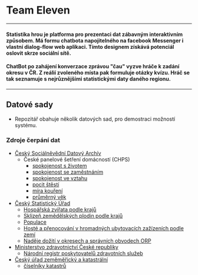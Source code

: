 # Team Eleven
---
#### Statistika hrou je platforma pro prezentaci dat zábavným interaktivním způsobem. Má formu chatbota napojitelného na facebook Messenger i vlastní dialog-flow web aplikaci. Tímto designem získává potenciál oslovit skrze sociální sítě. 

#### ChatBot po zahájení konverzace zprávou "čau" vyzve hráče k zadání okresu v ČR. Z reálií zvoleného místa pak formuluje otázky kvízu. Hráč se tak seznamuje s nejrůznějšími statistickými daty daného regionu.

---
## Datové sady
  - Repozitář obahuje několik datových sad, pro demostraci možností systému.
### Zdroje čerpání dat
- [Český Sociálněvědní Datový Archív](http://nesstar.soc.cas.cz/webview/)
	- České panelové šetření domácností (CHPS)
		- [spokojenost s životem](https://github.com/hackujstat-v3-team-11/backend/blob/master/question_modules/people/zivot_spokojenost.json) 
		- [spokojenost se zaměstnáním](https://github.com/hackujstat-v3-team-11/backend/blob/master/question_modules/people/zamestnani_spokojenost.json)
		- [spokojenost ve vztahu](https://github.com/hackujstat-v3-team-11/backend/blob/master/question_modules/people/vztah_spokojenost.json)
		- [pocit štěstí](https://github.com/hackujstat-v3-team-11/backend/blob/master/question_modules/people/pocit_stesti.json) 
		- [míra kouření](https://github.com/hackujstat-v3-team-11/backend/blob/master/question_modules/people/smoke.json) 
		- [průměrný věk](https://github.com/hackujstat-v3-team-11/backend/blob/master/question_modules/people/age.json)
- [Český Statistický Úřad](https://www.czso.cz/)
    - [Hospářská zvířata podle krajů](https://github.com/hackujstat-v3-team-11/backend/blob/master/question_modules/hospodarska_zvirata/270230-19data053119.csv)
    - [Sklizeň zemědělských plodin podle krajů](https://github.com/hackujstat-v3-team-11/backend/blob/master/question_modules/sklizen_zemedelskych_plodin/270229-19data043019.csv)
    - [Populace](https://github.com/hackujstat-v3-team-11/backend/blob/master/question_modules/populace/DEM07D.csv)
    - [Hosté a přenocování v hromadných ubytovacích zažízeních podle zemí](https://github.com/hackujstat-v3-team-11/backend/blob/master/question_modules/foreign_tourists/020063-19data080819.csv)
    - [Naděje dožití v okresech a správních obvodech ORP](https://github.com/hackujstat-v3-team-11/backend/blob/master/question_modules/life_expectancy/130140-19data080519.csv)
- [Ministerstvo zdravotnictví České republiky](https://www.mzcr.cz)
    - [Národní registr poskytovatelů zdravotních služeb](https://github.com/hackujstat-v3-team-11/backend/blob/master/question_modules/medical_facilities/narodni-registr-poskytovatelu-zdravotnich-sluzeb.csv)
- [Český úřad zeměměřický a katastrální](https://www.cuzk.cz/Uvod.aspx)
    - [číselníky katastrů]()